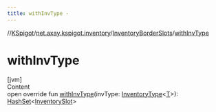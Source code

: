 ```yaml
---
title: withInvType -
---
```

//[KSpigot](../../index.md)/[net.axay.kspigot.inventory](../index.md)/[InventoryBorderSlots](index.md)/[withInvType](with-inv-type.md)



# withInvType  
[jvm]  
Content  
open override fun [withInvType](with-inv-type.md)(invType: [InventoryType](../-inventory-type/index.md)<[T](index.md)>): [HashSet](https://docs.oracle.com/javase/8/docs/api/java/util/HashSet.html)<[InventorySlot](../-inventory-slot/index.md)>  



